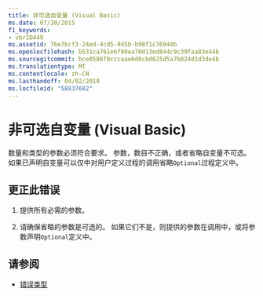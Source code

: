 ```yaml
---
title: 非可选自变量 (Visual Basic)
ms.date: 07/20/2015
f1_keywords:
- vbrID449
ms.assetid: 76e7bcf3-24ed-4cd5-945b-b98f1c76944b
ms.openlocfilehash: b531ca761e6f90ea70d13ed844c9c39faa83e44b
ms.sourcegitcommit: bce0586f0cccaae6d6cbd625d5a7b824d1d3de4b
ms.translationtype: MT
ms.contentlocale: zh-CN
ms.lasthandoff: 04/02/2019
ms.locfileid: "58837682"
---
```

# <a name="argument-not-optional-visual-basic"></a>非可选自变量 (Visual Basic)
数量和类型的参数必须符合要求。 参数，数目不正确，或者省略自变量不可选。 如果已声明自变量可以仅中对用户定义过程的调用省略`Optional`过程定义中。  
  
## <a name="to-correct-this-error"></a>更正此错误  
  
1.  提供所有必需的参数。  
  
2.  请确保省略的参数是可选的。 如果它们不是，则提供的参数在调用中，或将参数声明`Optional`定义中。  
  
## <a name="see-also"></a>请参阅

- [错误类型](../../../visual-basic/programming-guide/language-features/error-types.md)
